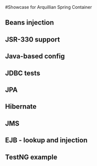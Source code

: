 #Showcase for Arquillian Spring Container

## Beans injection

## JSR-330 support

## Java-based config

## JDBC tests

## JPA

## Hibernate

## JMS

## EJB - lookup and injection

## TestNG example
